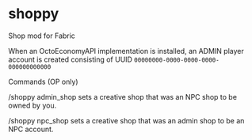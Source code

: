 # shoppy
Shop mod for Fabric

When an OctoEconomyAPI implementation is installed, an ADMIN player account is created consisting of UUID `00000000-0000-0000-0000-000000000000`


Commands (OP only)

/shoppy admin_shop <x> <y> <z> sets a creative shop that was an NPC shop to be owned by you.
  
/shoppy npc_shop <x> <y> <z> sets a creative shop that was an admin shop to be an NPC account.
